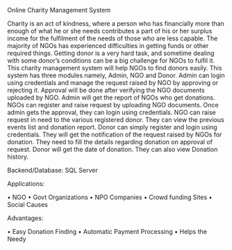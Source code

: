 
Online Charity Management System


Charity is an act of kindness, where a person who has financially more than enough of what he or she needs contributes a part of his or her surplus income for the fulfilment of the needs of those who are less capable. The majority of NGOs has experienced difficulties in getting funds or other required things. Getting donor is a very hard task, and sometime dealing with some donor’s conditions can be a big challenge for NGOs to fulfil it. This charity management system will help NGOs to find donors easily. This system has three modules namely, Admin, NGO and Donor. Admin can login using credentials and manage the request raised by NGO by approving or rejecting it. Approval will be done after verifying the NGO documents uploaded by NGO. Admin will get the report of NGOs who get donations. NGOs can register and raise request by uploading NGO documents. Once admin gets the approval, they can login using credentials. NGO can raise request in need to the various registered donor. They can view the previous events list and donation report. Donor can simply register and login using credentials. They will get the notification of the request raised by NGOs for donation. They need to fill the details regarding donation on approval of request. Donor will get the date of donation. They can also view Donation history.

Backend/Database: SQL Server

Applications:

•	NGO
•	Govt Organizations
•	NPO Companies
•	Crowd funding Sites
•	Social Causes


Advantages:

•	Easy Donation Finding
•	Automatic Payment Processing
•	Helps the Needy
